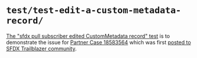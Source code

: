 # `test/test-edit-a-custom-metadata-record/`

[The "sfdx pull subscriber edited CustomMetadata record" test][0] is to demonstrate the issue for
[Partner Case 18583564][1] which was first [posted to SFDX Trailblazer community][2].

[0]: test/test-edit-a-custom-metadata-record/README.md
[1]: https://partners.salesforce.com/partnerCaseDetails?id=5000M00000jth6JQAQ
[2]: https://success.salesforce.com/0D53A00003TuBxk
